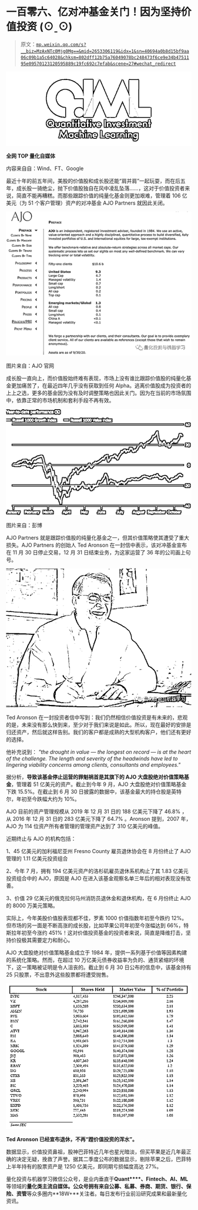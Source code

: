# 一百零六、亿对冲基金关门！因为坚持价值投资 (⊙ˍ⊙)

> 原文：[`mp.weixin.qq.com/s?__biz=MzAxNTc0Mjg0Mg==&mid=2653306119&idx=1&sn=40694a0b8d15bf9aa06c09b1a5c64028&chksm=802dff12b75a76049078bc248473f6ce9e34b4751195e09570123120595889c19fc692c7efab&scene=27#wechat_redirect`](http://mp.weixin.qq.com/s?__biz=MzAxNTc0Mjg0Mg==&mid=2653306119&idx=1&sn=40694a0b8d15bf9aa06c09b1a5c64028&chksm=802dff12b75a76049078bc248473f6ce9e34b4751195e09570123120595889c19fc692c7efab&scene=27#wechat_redirect)

![](img/52530653e2ddbe651074f55a77bb8d3c.png)

**全网 TOP 量化自媒体**

内容来自自：Wind、FT、Google

最近十年的前五年间，美股的价值股和成长股还能“肩并肩”一起玩耍，而在后五年，成长股一骑绝尘，抛下价值股独自在风中凌乱坠落……，这对于价值投资者来说，简直不能再糟糕。而那些跟踪价值的纯量化基金则更加艰难，管理着 106 亿美元（为 51 个客户管理）资产的对冲基金 AJO Partners 就因此关闭。

![](img/1374616e75acb5adfef9775a90850ca9.png)

图片来自：AJO 官网

成长股一直向上，而价值股始终难有表现，市场上没有谁比跟踪价值股的纯量化基金更加痛苦了，在最近四年几乎没有获取到任何 Alpha。逃离价值股成为投资者的上上之选，更多的基金因为没有及时调整策略也因此关门。因为在当前的市场氛围中，依靠正常的市场机制和套利手段不再有效。

![](img/711c9f119337b8507fca7706cc8dac9d.png)

图片来自：彭博

AJO Partners 就是跟踪价值股的纯量化基金之一，但其价值策略使其遭受了重大损失。AJO Partners 的创始人 Ted Aronson 在一封信中表示，该对冲基金宣布在 11 月 30 日停止交易，12 月 31 日结束业务，为这家运营了 36 年的公司画上句号。

![](img/18061c287eb43fde54f3c8cc3d45f7bd.png)

Ted Aronson 在一封投资者信中写到：我们仍然相信价值投资是有未来的，悲观的是，未来没有那么快到来，至少对于我们来说是如此。所以，现在最好的安排是归还资产，然后就这样告别。我们的客户都是成熟的大型机构客户，他们还有更好的选择。

他补充说到： *"the drought in value — the longest on record — is at the heart of the challenge. The length and severity of the headwinds have led to lingering viability concerns among clients, consultants and employees."*

据分析，**导致该基金停止运营的罪魁祸首是其旗下的 AJO 大盘股绝对价值策略基金**，管理着 51 亿美元的资产。截止到今年 9 月，AJO 大盘股绝对价值策略基金下跌 15.5%。在截止到 6 月 30 日披露的数据中，该基金最大的持仓股是英特尔，年初至今跌幅大约为 10%。

AJO 目前的资产管理规模从 2019 年 12 月 31 日的 188 亿美元下降了 46.8% ，从 2016 年 12 月 31 日的 283 亿美元下降了 64.7% 。Aronson 提到，2007 年，AJO 为 114 位资产所有者管理的管理资产达到了 310 亿美元的峰值。

近期终止与 AJO 的机构包括：

1、45 亿美元的加利福尼亚州 Fresno County 雇员退休协会在 8 月份终止了 AJO 管理的 1.11 亿美元投资组合 

2、今年 7 月，拥有 194 亿美元资产的洛杉矶雇员退休系机构止了其 1.83 亿美元投资组合中的 AJO，原因是 AJO 在进入该基金观察名单三年后的相对表现没有改善。

3、价值 29 亿美元的俄克拉何马州消防员退休金和退休机构，在 6 月份终止 AJO 的 8000 万美元策略。

实际上，今年美股价值股表现都不佳，罗素 1000 价值指数年初至今跌约 12%。但市场的另一面是不断高涨的成长股，比如苹果公司年初至今涨幅达到 66%，特斯拉年初至今涨约 451%！这对价值投资基金的投资者来说，简直是降维打击，坚持价投极其需要定力和耐心。

AJO 大盘股绝对价值策略基金成立于 1984 年，提供一系列基于价值等因素构建的系统化策略。然而，在超过 10 万亿美元债券收益率为负的、通货紧缩的环境下，这一策略被证明是令人沮丧的。截止到 6 月 30 日公布的信息中，该基金持有 25 只股票，不出意外这些股票都将遭受抛售。

![](img/753419ab34387ee0a05280758478735d.png)

**Ted Aronson 已经宣布退休，不再“蹚价值投资的浑水”。**

数据显示，价值投资鼻祖，股神巴菲特近几年也星光暗淡，但买苹果是近几年最正确的决定无疑，挽救了声誉。据其二季度公布的数据显示，剔除苹果之后，巴菲特上半年持有的股票资产是 1250 亿美元，即同期亏损幅度高达 27%。

量化投资与机器学习微信公众号，是业内垂直于**Quant****、Fintech、AI、ML**等领域的**量化类主流自媒体。**公众号拥有来自**公募、私募、券商、期货、银行、保险、资管**等众多圈内**18W+**关注者。每日发布行业前沿研究成果和最新量化资讯。